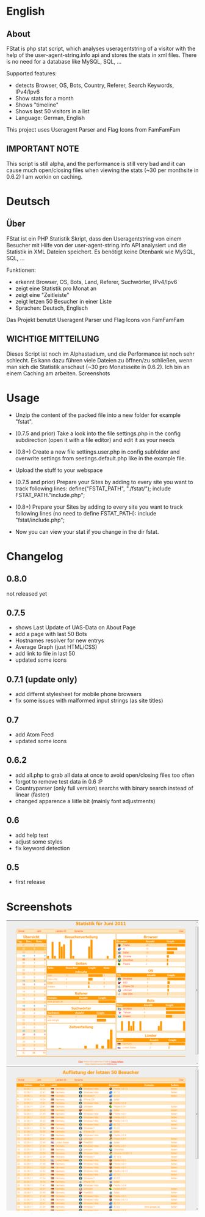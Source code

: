 English
==============
About
--------------
FStat is php stat script, which analyses useragentstring of a visitor with the help of the user-agent-string.info api and stores the stats in xml files. There is no need for a database like MySQL, SQL, ...

Supported features:
 - detects Browser, OS, Bots, Country, Referer, Search Keywords, IPv4/Ipv6
 - Show stats for a month
 - Shows "timeline"
 - Shows last 50 visitors in a list
 - Language: German, English 

This project uses Useragent Parser and Flag Icons from FamFamFam

IMPORTANT NOTE
--------------

This script is still alpha, and the performance is still very bad and it can cause much open/closing files when viewing the stats (~30 per monthsite in 0.6.2) I am workin on caching.




Deutsch
==============
Über
--------------
FStat ist ein PHP Statistik Skript, dass den Useragentstring von einem Besucher mit Hilfe von der user-agent-string.info API analysiert und die Statistik in XML Dateien speichert. Es benötigt keine Dtenbank wie MySQL, SQL, ...

Funktionen:

 - erkennt Browser, OS, Bots, Land, Referer, Suchwörter, IPv4/Ipv6
 - zeigt eine Statistik pro Monat an
 - zeigt eine "Zeitleiste"
 - zeigt letzen 50 Besucher in einer Liste
 - Sprachen: Deutsch, Englisch 

Das Projekt benutzt Useragent Parser und Flag Icons von FamFamFam

WICHTIGE MITTEILUNG
--------------
Dieses Script ist noch im Alphastadium, und die Performance ist noch sehr schlecht. Es kann dazu führen viele Dateien zu öffnen/zu schließen, wenn man sich die Statistik anschaut (~30 pro Monatsseite in 0.6.2). Ich bin an einem Caching am arbeiten.
Screenshots




Usage
==============
 - Unzip the content of the packed file into a new folder for example "fstat".
 - (0.7.5 and prior) Take a look into the file settings.php in the config subdirection (open it with a file editor) and edit it as your needs
 - (0.8+) Create a new file settings.user.php in config subfolder and overwrite settings from seetings.default.php like in the example file.
 - Upload the stuff to your webspace
 - (0.7.5 and prior) Prepare your Sites by adding to every site you want to track following lines:
    define("FSTAT_PATH", "./fstat/");
    include FSTAT_PATH."include.php";
 - (0.8+) Prepare your Sites by adding to every site you want to track following lines (no need to define FSTAT_PATH):
    include "fstat/include.php";
    
 - Now you can view your stat if you change in the dir fstat.




Changelog
==============
0.8.0
--------------
not released yet

0.7.5
--------------
 - shows Last Update of UAS-Data on About Page
 - add a page with last 50 Bots
 - Hostnames resolver for new entrys
 - Average Graph (just HTML/CSS)
 - add link to file in last 50
 - updated some icons 

0.7.1 (update only)
--------------
 - add differnt stylesheet for mobile phone browsers
 - fix some issues with malformed input strings (as site titles) 

0.7
--------------
 - add Atom Feed
 - updated some icons 

0.6.2
--------------
 - add all.php to grab all data at once to avoid open/closing files too often
 - forgot to remove test data in 0.6 :P
 - Countryparser (only full version) searchs with binary search instead of linear (faster)
 - changed apparence a liitle bit (mainly font adjustments) 

0.6
--------------
 - add help text
 - adjust some styles
 - fix keyword detection 

0.5
--------------
 - first release




Screenshots
==============
<img src="https://raw.githubusercontent.com/HostedDinner/fstat/master/showcase/over.png">
<img src="https://raw.githubusercontent.com/HostedDinner/fstat/master/showcase/last.png">